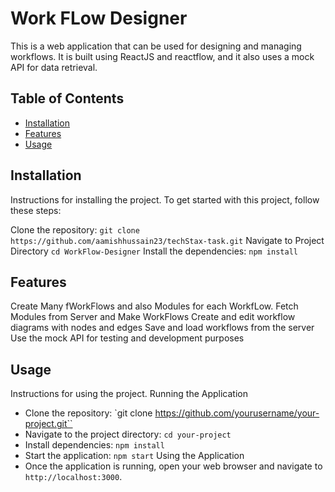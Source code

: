 # Work FLow Designer

This is a web application that can be used for designing and managing workflows. It is built using ReactJS and reactflow, and it also uses a mock API for data retrieval.

## Table of Contents

- [Installation](#installation)
- [Features](#features)
- [Usage](#usage)


## Installation

Instructions for installing the project.
To get started with this project, follow these steps:

Clone the repository: `git clone https://github.com/aamishhussain23/techStax-task.git`
Navigate to Project Directory `cd WorkFlow-Designer`
Install the dependencies: `npm install`


## Features

Create Many fWorkFlows and also Modules for each WorkfLow.
Fetch Modules from Server and Make WorkFlows
Create and edit workflow diagrams with nodes and edges
Save and load workflows from the server
Use the mock API for testing and development purposes


## Usage

Instructions for using the project.
Running the Application
- Clone the repository: `git clone https://github.com/yourusername/your-project.git``
- Navigate to the project directory: `cd your-project`
- Install dependencies: `npm install`
- Start the application: `npm start`
Using the Application
- Once the application is running, open your web browser and navigate to `http://localhost:3000`. 